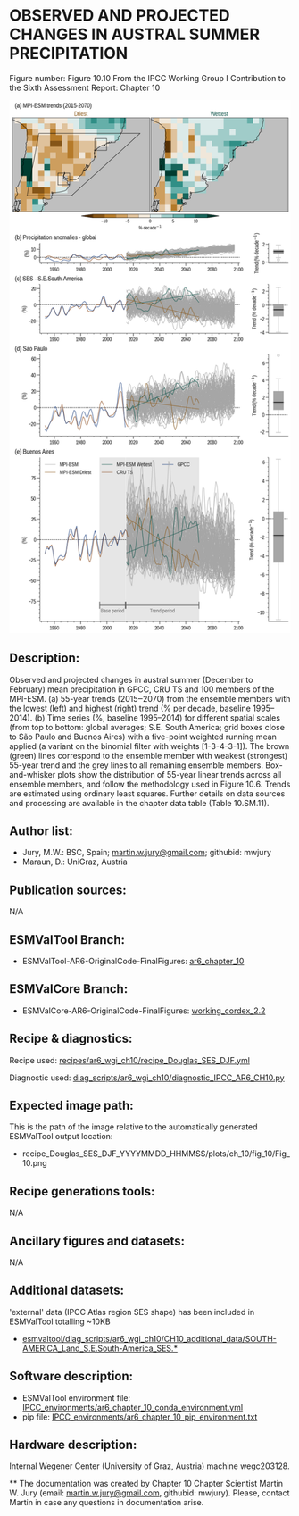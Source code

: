 OBSERVED AND PROJECTED CHANGES IN AUSTRAL SUMMER PRECIPITATION
==============================================================

Figure number: Figure 10.10
From the IPCC Working Group I Contribution to the Sixth Assessment Report: Chapter 10

![Figure 10.10](../images/ar6_wg1_chap10_figure10_10_variability_SES.png?raw=true)


Description:
------------
Observed and projected changes in austral summer (December to February) mean precipitation in GPCC, CRU TS and 100 members of the MPI-ESM. (a) 55-year trends (2015‒2070) from the ensemble members with the lowest (left) and highest (right) trend (% per decade, baseline 1995–2014). (b) Time series (%, baseline 1995–2014) for different spatial scales (from top to bottom: global averages; S.E. South America; grid boxes close to São Paulo and Buenos Aires) with a five-point weighted running mean applied (a variant on the binomial filter with weights [1-3-4-3-1]). The brown (green) lines correspond to the ensemble member with weakest (strongest) 55-year trend and the grey lines to all remaining ensemble members. Box-and-whisker plots show the distribution of 55-year linear trends across all ensemble members, and follow the methodology used in Figure 10.6. Trends are estimated using ordinary least squares. Further details on data sources and processing are available in the chapter data table (Table 10.SM.11).


Author list:
------------
- Jury, M.W.: BSC, Spain; martin.w.jury@gmail.com; githubid: mwjury
- Maraun, D.: UniGraz, Austria


Publication sources:
--------------------
N/A


ESMValTool Branch:
------------------
- ESMValTool-AR6-OriginalCode-FinalFigures: [ar6_chapter_10](https://github.com/ESMValGroup/ESMValTool-AR6-OriginalCode-FinalFigures/tree/ar6_chapter_10)


ESMValCore Branch:
------------------
- ESMValCore-AR6-OriginalCode-FinalFigures: [working_cordex_2.2](https://github.com/ESMValGroup/ESMValCore-AR6-OriginalCode-FinalFigures/tree/working_cordex_2.2)


Recipe & diagnostics:
---------------------
Recipe used: [recipes/ar6_wgi_ch10/recipe_Douglas_SES_DJF.yml](https://github.com/ESMValGroup/ESMValTool-AR6-OriginalCode-FinalFigures/blob/ar6_chapter_10/esmvaltool/recipes/ar6_wgi_ch10/recipe_Douglas_SES_DJF.yml)

Diagnostic used: [diag_scripts/ar6_wgi_ch10/diagnostic_IPCC_AR6_CH10.py](https://github.com/ESMValGroup/ESMValTool-AR6-OriginalCode-FinalFigures/blob/ar6_chapter_10/esmvaltool/diag_scripts/ar6_wgi_ch10/diagnostic_IPCC_AR6_CH10.py)


Expected image path:
--------------------
This is the path of the image relative to the automatically generated ESMValTool output location:
- recipe_Douglas_SES_DJF_YYYYMMDD_HHMMSS/plots/ch_10/fig_10/Fig_10.png


Recipe generations tools:
-------------------------
N/A


Ancillary figures and datasets:
-------------------------------
N/A


Additional datasets:
--------------------
'external' data (IPCC Atlas region SES shape) has been included in ESMValTool totalling ~10KB
- [esmvaltool/diag_scripts/ar6_wgi_ch10/CH10_additional_data/SOUTH-AMERICA_Land_S.E.South-America_SES.*
](https://github.com/ESMValGroup/ESMValTool-AR6-OriginalCode-FinalFigures/tree/ar6_chapter_10/esmvaltool/diag_scripts/ar6_wgi_ch10/CH10_additional_data)

Software description:
---------------------
- ESMValTool environment file: [IPCC_environments/ar6_chapter_10_conda_environment.yml](https://github.com/ESMValGroup/ESMValTool-AR6-OriginalCode-FinalFigures/blob/main/IPCC_environments/ar6_chapter_10_conda_environment.yml)
- pip file: [IPCC_environments/ar6_chapter_10_pip_environment.txt](https://github.com/ESMValGroup/ESMValTool-AR6-OriginalCode-FinalFigures/blob/main/IPCC_environments/ar6_chapter_10_pip_environment.txt)


Hardware description:
---------------------
Internal Wegener Center (University of Graz, Austria) machine wegc203128.

** The documentation was created by Chapter 10 Chapter Scientist Martin W. Jury (email: martin.w.jury@gmail.com, githubid: mwjury). Please, contact Martin in case any questions in documentation arise.
